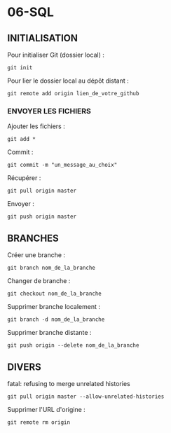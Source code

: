 # 06-SQL

## INITIALISATION

Pour initialiser Git (dossier local) :
```
git init
```

Pour lier le dossier local au dépôt distant :
```
git remote add origin lien_de_votre_github
```

### ENVOYER LES FICHIERS

Ajouter les fichiers :
```
git add *
```

Commit :
```
git commit -m "un_message_au_choix"
```

Récupérer :
```
git pull origin master
```

Envoyer :
```
git push origin master
```

## BRANCHES

Créer une branche :
```
git branch nom_de_la_branche
```

Changer de branche :
```
git checkout nom_de_la_branche
```

Supprimer branche localement :
```
git branch -d nom_de_la_branche
```

Supprimer branche distante :
```
git push origin --delete nom_de_la_branche
```

## DIVERS

fatal: refusing to merge unrelated histories
```
git pull origin master --allow-unrelated-histories
```

Supprimer l'URL d'origine :
```
git remote rm origin
```